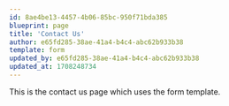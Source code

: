 ```yaml
---
id: 8ae4be13-4457-4b06-85bc-950f71bda385
blueprint: page
title: 'Contact Us'
author: e65fd285-38ae-41a4-b4c4-abc62b933b38
template: form
updated_by: e65fd285-38ae-41a4-b4c4-abc62b933b38
updated_at: 1708248734
---
```

This is the contact us page which uses the form template.